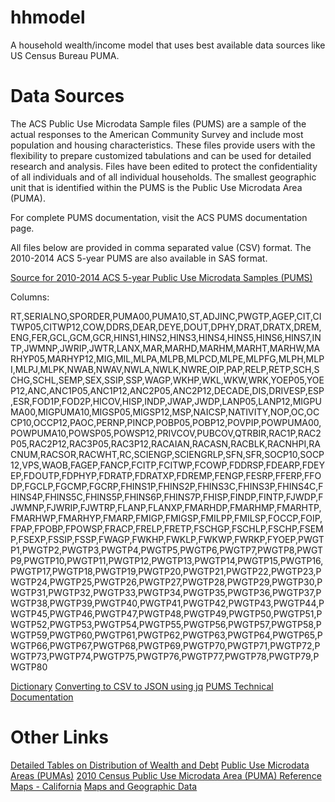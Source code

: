 # hhmodel
A household wealth/income model that uses best available data sources like US Census Bureau PUMA.

Data Sources
============

The ACS Public Use Microdata Sample files (PUMS) are a sample of the actual responses to the American Community Survey and include most population and housing characteristics. These files provide users with the flexibility to prepare customized tabulations and can be used for detailed research and analysis. Files have been edited to protect the confidentiality of all individuals and of all individual households. The smallest geographic unit that is identified within the PUMS is the Public Use Microdata Area (PUMA).

For complete PUMS documentation, visit the ACS PUMS documentation page.

All files below are provided in comma separated value (CSV) format. The 2010-2014 ACS 5-year PUMS are also available in SAS format.

[Source for 2010-2014 ACS 5-year Public Use Microdata Samples (PUMS)](http://factfinder.census.gov/faces/tableservices/jsf/pages/productview.xhtml?pid=ACS_pums_csv_2010_2014&prodType=document)

Columns:

RT,SERIALNO,SPORDER,PUMA00,PUMA10,ST,ADJINC,PWGTP,AGEP,CIT,CITWP05,CITWP12,COW,DDRS,DEAR,DEYE,DOUT,DPHY,DRAT,DRATX,DREM,ENG,FER,GCL,GCM,GCR,HINS1,HINS2,HINS3,HINS4,HINS5,HINS6,HINS7,INTP,JWMNP,JWRIP,JWTR,LANX,MAR,MARHD,MARHM,MARHT,MARHW,MARHYP05,MARHYP12,MIG,MIL,MLPA,MLPB,MLPCD,MLPE,MLPFG,MLPH,MLPI,MLPJ,MLPK,NWAB,NWAV,NWLA,NWLK,NWRE,OIP,PAP,RELP,RETP,SCH,SCHG,SCHL,SEMP,SEX,SSIP,SSP,WAGP,WKHP,WKL,WKW,WRK,YOEP05,YOEP12,ANC,ANC1P05,ANC1P12,ANC2P05,ANC2P12,DECADE,DIS,DRIVESP,ESP,ESR,FOD1P,FOD2P,HICOV,HISP,INDP,JWAP,JWDP,LANP05,LANP12,MIGPUMA00,MIGPUMA10,MIGSP05,MIGSP12,MSP,NAICSP,NATIVITY,NOP,OC,OCCP10,OCCP12,PAOC,PERNP,PINCP,POBP05,POBP12,POVPIP,POWPUMA00,POWPUMA10,POWSP05,POWSP12,PRIVCOV,PUBCOV,QTRBIR,RAC1P,RAC2P05,RAC2P12,RAC3P05,RAC3P12,RACAIAN,RACASN,RACBLK,RACNHPI,RACNUM,RACSOR,RACWHT,RC,SCIENGP,SCIENGRLP,SFN,SFR,SOCP10,SOCP12,VPS,WAOB,FAGEP,FANCP,FCITP,FCITWP,FCOWP,FDDRSP,FDEARP,FDEYEP,FDOUTP,FDPHYP,FDRATP,FDRATXP,FDREMP,FENGP,FESRP,FFERP,FFODP,FGCLP,FGCMP,FGCRP,FHINS1P,FHINS2P,FHINS3C,FHINS3P,FHINS4C,FHINS4P,FHINS5C,FHINS5P,FHINS6P,FHINS7P,FHISP,FINDP,FINTP,FJWDP,FJWMNP,FJWRIP,FJWTRP,FLANP,FLANXP,FMARHDP,FMARHMP,FMARHTP,FMARHWP,FMARHYP,FMARP,FMIGP,FMIGSP,FMILPP,FMILSP,FOCCP,FOIP,FPAP,FPOBP,FPOWSP,FRACP,FRELP,FRETP,FSCHGP,FSCHLP,FSCHP,FSEMP,FSEXP,FSSIP,FSSP,FWAGP,FWKHP,FWKLP,FWKWP,FWRKP,FYOEP,PWGTP1,PWGTP2,PWGTP3,PWGTP4,PWGTP5,PWGTP6,PWGTP7,PWGTP8,PWGTP9,PWGTP10,PWGTP11,PWGTP12,PWGTP13,PWGTP14,PWGTP15,PWGTP16,PWGTP17,PWGTP18,PWGTP19,PWGTP20,PWGTP21,PWGTP22,PWGTP23,PWGTP24,PWGTP25,PWGTP26,PWGTP27,PWGTP28,PWGTP29,PWGTP30,PWGTP31,PWGTP32,PWGTP33,PWGTP34,PWGTP35,PWGTP36,PWGTP37,PWGTP38,PWGTP39,PWGTP40,PWGTP41,PWGTP42,PWGTP43,PWGTP44,PWGTP45,PWGTP46,PWGTP47,PWGTP48,PWGTP49,PWGTP50,PWGTP51,PWGTP52,PWGTP53,PWGTP54,PWGTP55,PWGTP56,PWGTP57,PWGTP58,PWGTP59,PWGTP60,PWGTP61,PWGTP62,PWGTP63,PWGTP64,PWGTP65,PWGTP66,PWGTP67,PWGTP68,PWGTP69,PWGTP70,PWGTP71,PWGTP72,PWGTP73,PWGTP74,PWGTP75,PWGTP76,PWGTP77,PWGTP78,PWGTP79,PWGTP80

[Dictionary](http://www2.census.gov/programs-surveys/acs/tech_docs/pums/data_dict/PUMS_Data_Dictionary_2010-2014.txt)
[Converting to CSV to JSON using jq](http://infiniteundo.com/post/99336704013/convert-csv-to-json-with-jq)
[PUMS Technical Documentation](https://www.census.gov/programs-surveys/acs/technical-documentation/pums/documentation.html)


Other Links
===========

[Detailed Tables on Distribution of Wealth and Debt](http://www.census.gov/people/wealth/data/disttables.html)
[Public Use Microdata Areas (PUMAs)](https://www.census.gov/geo/reference/puma.html)
[2010 Census Public Use Microdata Area (PUMA) Reference Maps - California](http://www.census.gov/geo/maps-data/maps/2010puma/st06_ca.html)
[Maps and Geographic Data](http://www.census.gov/geo/maps-data/maps/2010puma/st06_ca.html)

